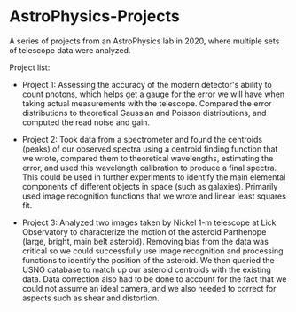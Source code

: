# AstroPhysics-Projects

A series of projects from an AstroPhysics lab in 2020, where multiple sets of telescope data were analyzed. 

Project list: 
* Project 1: Assessing the accuracy of the modern detector's ability to count photons, which helps get a gauge for the error we will have when taking actual measurements with the telescope. Compared the error distributions to theoretical Gaussian and Poisson distributions, and computed the read noise and gain. 

* Project 2: Took data from a spectrometer and found the centroids (peaks) of our observed spectra using a centroid finding function that we wrote, compared them to theoretical wavelengths, estimating the error, and used this wavelength calibration to produce a final spectra. This could be used in further experiments to identify the main elemental components of different objects in space (such as galaxies). Primarily used image recognition functions that we wrote and linear least squares fit.

* Project 3: Analyzed two images taken by Nickel 1-m telescope at Lick Observatory to characterize the motion of the asteroid Parthenope (large, bright, main belt asteroid). Removing bias from the data was critical so we could successfully use image recognition and processing functions to identify the position of the asteroid. We then queried the USNO database to match up our asteroid centroids with the existing data. Data correction also had to be done to account for the fact that we could not assume an ideal camera, and we also needed to correct for aspects such as shear and distortion. 
